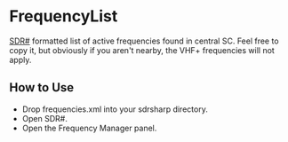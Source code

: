 # FrequencyList
[SDR#](http://airspy.com/download/) formatted list of active frequencies found in central SC.
Feel free to copy it, but obviously if you aren't nearby, the VHF+ frequencies will not apply.

## How to Use
* Drop frequencies.xml into your sdrsharp directory.
* Open SDR#. 
* Open the Frequency Manager panel.
